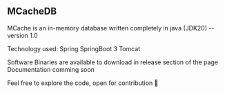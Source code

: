 ## MCacheDB 
MCache is an in-memory database written completely in java (JDK20) 
-- version 1.0

Technology used:
Spring 
SpringBoot 3
Tomcat

Software Binaries are available to download in release section of the page 
Documentation comming soon

Feel free to explore the code, open for contribution 💖

